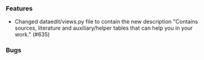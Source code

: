 ### Features
- Changed dataedit/views.py file to contain the new description "Contains sources, literature and auxiliary/helper tables that can help you in your work." (#635)

### Bugs
